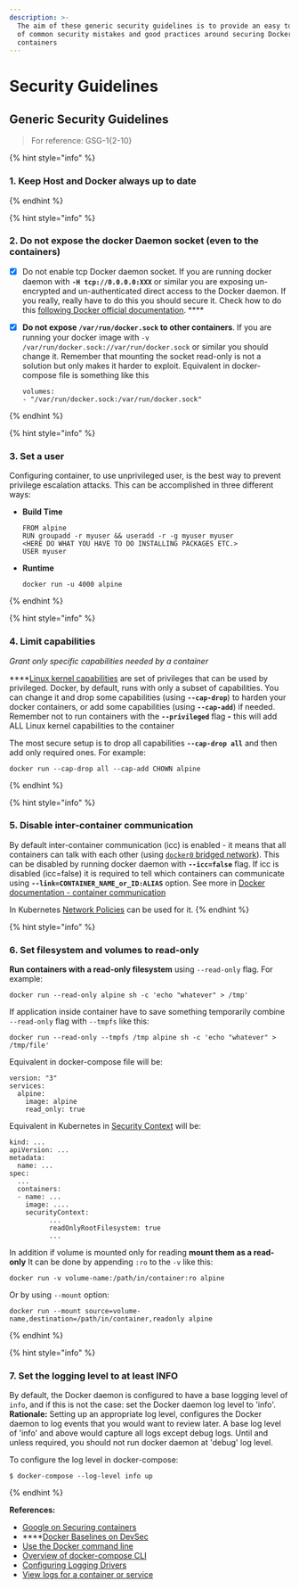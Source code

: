 ```yaml
---
description: >-
  The aim of these generic security guidelines is to provide an easy to use list
  of common security mistakes and good practices around securing Docker
  containers
---
```


# Security Guidelines

## Generic Security Guidelines

> For reference:  GSG-1{2-10}

{% hint style="info" %}
### **1. Keep Host and Docker always up to date** 
{% endhint %}

{% hint style="info" %}
### **2. Do not expose the docker Daemon socket \(even to the containers\)**

* [x] Do not enable tcp Docker daemon socket. If you are running docker daemon with **`-H tcp://0.0.0.0:XXX`** or similar you are exposing un-encrypted and un-authenticated direct access to the Docker daemon. If you really, really have to do this you should secure it. Check how to do this [following Docker official documentation](https://docs.docker.com/engine/reference/commandline/dockerd/#daemon-socket-option). ****
* [x] **Do not expose `/var/run/docker.sock` to other containers**. If you are running your docker image with `-v /var/run/docker.sock://var/run/docker.sock` or similar you should change it. Remember that mounting the socket read-only is not a solution but only makes it harder to exploit. Equivalent in docker-compose file is something like this

  ```text
  volumes:
  - "/var/run/docker.sock:/var/run/docker.sock"
  ```
{% endhint %}

{% hint style="info" %}
### **3. Set a user** 

Configuring container, to use unprivileged user, is the best way to prevent privilege escalation attacks. This can be accomplished in three different ways:

* **Build Time**

  ```text
  FROM alpine
  RUN groupadd -r myuser && useradd -r -g myuser myuser
  <HERE DO WHAT YOU HAVE TO DO INSTALLING PACKAGES ETC.>
  USER myuser

  ```

* **Runtime**

  ```text
  docker run -u 4000 alpine
  ```
{% endhint %}



{% hint style="info" %}
### 4. Limit capabilities <a id="rule-3---limit-capabilities-grant-only-specific-capabilities-needed-by-a-container"></a>

_Grant only specific capabilities needed by a container_

\*\*\*\*[Linux kernel capabilities](http://man7.org/linux/man-pages/man7/capabilities.7.html) are set of privileges that can be used by privileged. Docker, by default, runs with only a subset of capabilities. You can change it and drop some capabilities \(using **`--cap-drop`**\) to harden your docker containers, or add some capabilities \(using **`--cap-add`**\) if needed. Remember not to run containers with the **`--privileged`** flag **-** this will add ALL Linux kernel capabilities to the container

The most secure setup is to drop all capabilities **`--cap-drop all`** and then add only required ones. For example:

```text
docker run --cap-drop all --cap-add CHOWN alpine
```
{% endhint %}

{% hint style="info" %}
### 5. Disable inter-container communication

By default inter-container communication \(icc\) is enabled - it means that all containers can talk with each other \(using [`docker0` bridged network](https://docs.docker.com/v17.09/engine/userguide/networking/default_network/container-communication/#communication-between-containers)\). This can be disabled by running docker daemon with **`--icc=false`** flag. If icc is disabled \(icc=false\) it is required to tell which containers can communicate using **`--link=CONTAINER_NAME_or_ID:ALIAS`** option. See more in [Docker documentation - container communication](https://docs.docker.com/v17.09/engine/userguide/networking/default_network/container-communication/#communication-between-containers)

In Kubernetes [Network Policies](https://kubernetes.io/docs/concepts/services-networking/network-policies/) can be used for it.
{% endhint %}

{% hint style="info" %}
### 6. Set filesystem and volumes to read-only <a id="rule-8---set-filesystem-and-volumes-to-read-only"></a>

**Run containers with a read-only filesystem** using `--read-only` flag. For example:

```text
docker run --read-only alpine sh -c 'echo "whatever" > /tmp'
```

If application inside container have to save something temporarily combine `--read-only` flag with `--tmpfs` like this:

```text
docker run --read-only --tmpfs /tmp alpine sh -c 'echo "whatever" > /tmp/file'
```

Equivalent in docker-compose file will be:

```text
version: "3"
services:
  alpine:
    image: alpine
    read_only: true
```

Equivalent in Kubernetes in [Security Context](https://kubernetes.io/docs/tasks/configure-pod-container/security-context/) will be:

```text
kind: ...
apiVersion: ...
metadata:
  name: ...
spec:
  ...
  containers:
  - name: ...
    image: ....
    securityContext:
          ...
          readOnlyRootFilesystem: true
          ...
```

In addition if volume is mounted only for reading **mount them as a read-only** It can be done by appending `:ro` to the `-v` like this:

```text
docker run -v volume-name:/path/in/container:ro alpine
```

Or by using `--mount` option:

```text
docker run --mount source=volume-name,destination=/path/in/container,readonly alpine
```
{% endhint %}

{% hint style="info" %}
### 7. Set the logging level to at least INFO <a id="rule-10---set-the-logging-level-to-at-least-info"></a>

By default, the Docker daemon is configured to have a base logging level of `info`, and if this is not the case: set the Docker daemon log level to 'info'.   
**Rationale:** Setting up an appropriate log level, configures the Docker daemon to log events that you would want to review later. A base log level of 'info' and above would capture all logs except debug logs. Until and unless required, you should not run docker daemon at 'debug' log level.

To configure the log level in docker-compose:

```text
$ docker-compose --log-level info up
```
{% endhint %}



**References:**

* [Google on Securing containers](https://docs.google.com/document/d/1QQ5u1RBDLXWvC8K3pscTtTRThsOeBSts_imYEoRyw8A/edit#heading=h.ypyhxoaw8f95)
* \*\*\*\*[Docker Baselines on DevSec](https://dev-sec.io/baselines/docker/)
* [Use the Docker command line](https://docs.docker.com/engine/reference/commandline/cli/)
* [Overview of docker-compose CLI](https://docs.docker.com/compose/reference/overview/)
* [Configuring Logging Drivers](https://docs.docker.com/config/containers/logging/configure/)
* [View logs for a container or service](https://docs.docker.com/config/containers/logging/)

